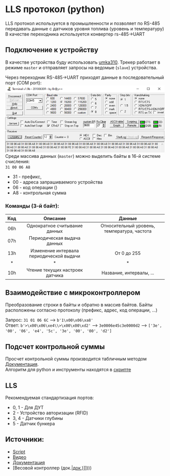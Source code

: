 # LLS протокол (python)
LLS протокол используется в промышленности и позволяет по RS-485 передавать данные с датчиков уровня топлива (уровень и температуру)
В качестве переходника используется конвертер rs-485->UART

## Подключение к устройству
В качестве устройства буду использовать [umka310](../../../2.device/umka310.md). Трекер работает в режиме `master` и отправляет запросы на ведомые (`slave`) устройства.

Через переходник RS-485->UART приходят данные в последовательный порт (COM port):
![Alt text](files/lls.png)
Среди массива данных (`master`) можно выделить байты в 16-й системе счисления: <br>
`31 00 06 A8` 
* 31 - префикс, 
* 00 - адреса запрашиваемого устройства
* 06 - код операции ()
* A8 - контрольная сумма

### Команды (3-й байт):
|  Код  |                 Описание                 |                   Данные                    |
| :---: | :--------------------------------------: | :-----------------------------------------: |
|  06h  |      Однократное считывание данных       | Относительный уровень, температура, частота |
|  07h  |       Периодическая выдача данных        |
|  13h  | Изменение интервала периодической выдачи |                 От 0 до 255                 |
|   *   |                    *                     |                      *                      |
|  10h  |     Чтение текущих настроек датчика      |          Название, интервалы, ...           |


## Взаимодействие с микроконтроллером

Преобразование строки в байты и обратно в массив байтов. Байты расположены согласно протоколу (префикс, адрес, код операции, ...)

Запрос: `31 01 06 6C` --> `b'1\x00\x06\xa8'` <br>
Ответ: `b'>\x00\x06\xe4\\>\x00\x00\xd2'` --> `3e0006e45c3e0000d2` --> `['3e', '00', '06', 'e4', '5c', '3e', '00', '00', 'd2']`

## Подсчет контрольной суммы
Просчет контрольной суммы производится табличным методом [Документация](https://doc.omnicomm.ru/ru/omnicomm_lls-integration/algorithm).<br>
Алгоритм для python и инструменты находятся в [скрипте](LLSprotocol.py) 

## LLS
Рекомендуемая стандартизация портов:
* 0, 1 - Для ДУТ
* 2 - Устройство авторизации (RFID) 
* 3, 4 - Датчики глубины
* 5 - Датчик бункера

## Источники:
* [Script](LLSprotocol.py)
* [Видео](https://www.youtube.com/watch?v=pc8Wu1GhmnE)
* [Документация](.md)
* [Весовой контроллер (док.|[док.)](док.)]])))

